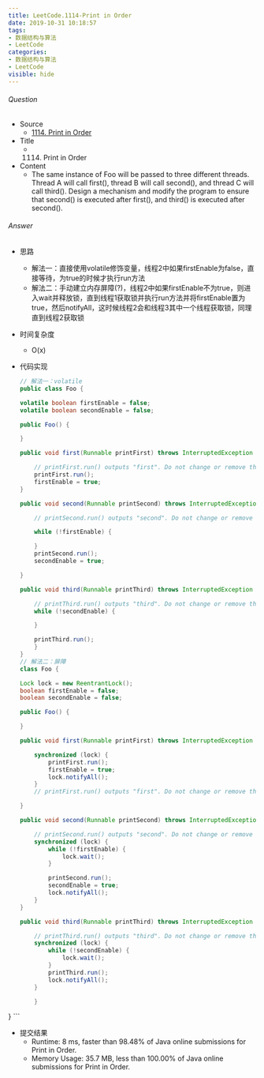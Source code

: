 ```yaml
---
title: LeetCode.1114-Print in Order
date: 2019-10-31 10:18:57
tags:
- 数据结构与算法
- LeetCode
categories:
- 数据结构与算法
- LeetCode
visible: hide
---
```

###### Question
- Source
	- [1114. Print in Order]() 
- Title
	- 1114. Print in Order 
- Content
	- The same instance of Foo will be passed to three different threads. Thread A will call first(), thread B will call second(), and thread C will call third(). Design a mechanism and modify the program to ensure that second() is executed after first(), and third() is executed after second().
<!--more-->

###### Answer
- 思路
	- 解法一：直接使用volatile修饰变量，线程2中如果firstEnable为false，直接等待，为true的时候才执行run方法
	- 解法二：手动建立内存屏障(?)，线程2中如果firstEnable不为true，则进入wait并释放锁，直到线程1获取锁并执行run方法并将firstEnable置为true，然后notifyAll，这时候线程2会和线程3其中一个线程获取锁，同理直到线程2获取锁
- 时间复杂度
	- O(x) 	
- 代码实现

	```Java
	// 解法一：volatile
	public class Foo {

    volatile boolean firstEnable = false;
    volatile boolean secondEnable = false;

    public Foo() {

    }

    public void first(Runnable printFirst) throws InterruptedException {

        // printFirst.run() outputs "first". Do not change or remove this line.
        printFirst.run();
        firstEnable = true;
    }

    public void second(Runnable printSecond) throws InterruptedException {

        // printSecond.run() outputs "second". Do not change or remove this line.

        while (!firstEnable) {

        }
        printSecond.run();
        secondEnable = true;

    }

    public void third(Runnable printThird) throws InterruptedException {

        // printThird.run() outputs "third". Do not change or remove this line.
        while (!secondEnable) {

        }

        printThird.run();
    	}
	}
	// 解法二：屏障
	class Foo {

    Lock lock = new ReentrantLock();
    boolean firstEnable = false;
    boolean secondEnable = false;

    public Foo() {

    }

    public void first(Runnable printFirst) throws InterruptedException {

        synchronized (lock) {
            printFirst.run();
            firstEnable = true;
            lock.notifyAll();
        }
        // printFirst.run() outputs "first". Do not change or remove this line.

    }

    public void second(Runnable printSecond) throws InterruptedException {

        // printSecond.run() outputs "second". Do not change or remove this line.
        synchronized (lock) {
            while (!firstEnable) {
                lock.wait();
            }

            printSecond.run();
            secondEnable = true;
            lock.notifyAll();
        }
    }

    public void third(Runnable printThird) throws InterruptedException {

        // printThird.run() outputs "third". Do not change or remove this line.
        synchronized (lock) {
            while (!secondEnable) {
                lock.wait();
            }
            printThird.run();
            lock.notifyAll();
        }

    	}
}
	```
- 提交结果
	- Runtime: 8 ms, faster than 98.48% of Java online submissions for Print in Order.
	- Memory Usage: 35.7 MB, less than 100.00% of Java online submissions for Print in Order.
